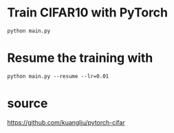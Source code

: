 # Train CIFAR10 with PyTorch
`python main.py`

# Resume the training with 
`python main.py --resume --lr=0.01`

# source
https://github.com/kuangliu/pytorch-cifar
